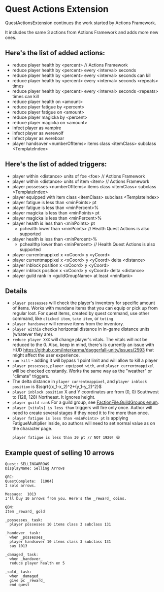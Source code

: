 # Quest Actions Extension

QuestActionsExtension continues the work started by Actions Framework.

It includes the same 3 actions from Actions Framework and adds more new ones.

## Here's the list of added actions:
* reduce player health by \<percent> // Actions Framework
* reduce player health by \<percent> every \<interval> seconds
* reduce player health by \<percent> every \<interval> seconds can kill
* reduce player health by \<percent> every \<interval> seconds \<repeats> times
* reduce player health by \<percent> every \<interval> seconds \<repeats> times can kill
* reduce player health on \<amount>
* reduce player fatigue by \<percent>
* reduce player fatigue on \<amount>
* reduce player magicka by \<percent>
* reduce player magicka on \<amount>
* infect player as vampire
* infect player as werewolf
* infect player as wereboar
* player handsover \<numberOfItems> items class \<itemClass> subclass \<TemplateIndex>

## Here's the list of added triggers: 
* player within \<distance> units of foe \<foe> // Actions Framework
* player within \<distance> units of item \<item> // Actions Framework
* player possesses \<numberOfItems> items class \<itemClass> subclass \<TemplateIndex>
* player equipped with item class \<itemClass> subclass \<TemplateIndex>
* player fatigue is less than \<minPoints> pt
* player fatigue is less than \<minPercent>%
* player magicka is less than \<minPoints> pt
* player magicka is less than \<minPercent>%
* player health is less than \<minPoints> pt
  * pchealth lower than \<minPoints> // Health Quest Actions is also supported
* player health is less than \<minPercent>%
  * pchealthp lower than \<minPercent> // Health Quest Actions is also supported
* player currentmappixel x \<xCoord> y \<yCoord> 
* player currentmappixel x \<xCoord> y \<yCoord> delta \<distance>
* player inblock position x \<xCoord> y \<yCoord> 
* player inblock position x \<xCoord> y \<yCoord> delta \<distance>
* player guild rank in \<guildGroupName> at least \<minRank>

## Details

* `player possesses` will check the player's inventory for specific amount of items.
  Works with mundane items that you can equip or pick up from regular loot.
  For quest items, created by quest command, use other command, like `clicked item`, `take item`, or `toting` 
* `player handsover` will remove items from the inventory.
* `player within` checks horizontal distance in in-game distance units (whatever they are).
* `reduce player XXX` will change player's vitals. The vitals will not be reduced to the 0.
Also, keep in mind, there's is currently an issue with HUD https://github.com/Interkarma/daggerfall-unity/issues/2593
that might affect the user experience. 
* `can kill` - adding it will bypass 1 point limit and will allow to kill a player 
* `player possesses`, `player equipped with`, and `player currentmappixel` will be checked constantly. Works the same way as the "weather" or "climate" triggers.
* The delta distance in `player currentmappixel`, and `player inblock position` is $`\sqrt{(x_1-x_2)^2+(y_1-y_2)^2}`$
* `player inblock position` X and Y coordinates are from (0, 0) Southwest to (128, 128) Northeast. It ignores height.
* `player guild rank` For a guild group, see [FactionFile.GuildGroups enum](https://github.com/Interkarma/daggerfall-unity/blob/master/Assets/Scripts/API/FactionFile.cs#L568).
* `player [vitals] is less than` triggers will fire only once. Author will need to create several stages if they need it to fire more than once.
* `player fatigue is less than <minPoints> pt` is applying FatigueMultiplier inside, so authors will need to set normal value as on the character page.
  ```
  player fatigue is less than 30 pt // NOT 1920! 😁
  ```

## Example quest of selling 10 arrows

```
Quest: SELLINGARROWS
DisplayName: Selling Arrows

QRC:
QuestComplete:  [1004]
I sold arrows.

Message:  1013
I'll buy 10 arrows from you. Here's the _reward_ coins.

QBN:
Item _reward_ gold

_possesses_ task:
  player possesses 10 items class 3 subclass 131

_handover_ task: 
  when _possesses_
  player handsover 10 items class 3 subclass 131  
  say 1013
  
_damaged_ task:
  when _handover_
  reduce player health on 5

_sold_ task:
  when _damaged_
  give pc _reward_
  end quest
```
